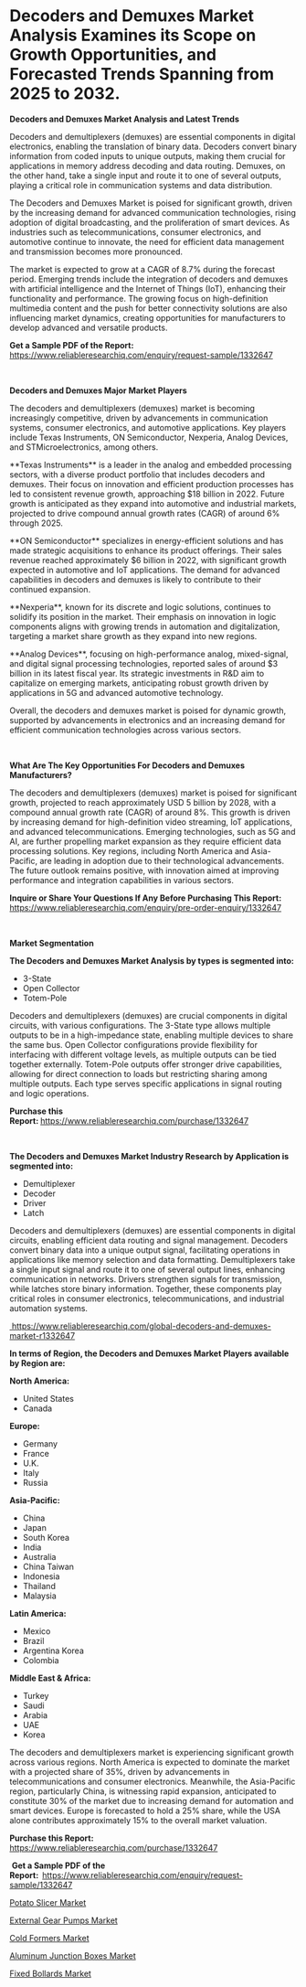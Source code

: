 <p><h1>Decoders and Demuxes Market Analysis Examines its Scope on Growth Opportunities, and Forecasted Trends Spanning from 2025 to 2032.</h1></p><p><strong>Decoders and Demuxes Market Analysis and Latest Trends</strong></p>
<p><p>Decoders and demultiplexers (demuxes) are essential components in digital electronics, enabling the translation of binary data. Decoders convert binary information from coded inputs to unique outputs, making them crucial for applications in memory address decoding and data routing. Demuxes, on the other hand, take a single input and route it to one of several outputs, playing a critical role in communication systems and data distribution.</p><p>The Decoders and Demuxes Market is poised for significant growth, driven by the increasing demand for advanced communication technologies, rising adoption of digital broadcasting, and the proliferation of smart devices. As industries such as telecommunications, consumer electronics, and automotive continue to innovate, the need for efficient data management and transmission becomes more pronounced. </p><p>The market is expected to grow at a CAGR of 8.7% during the forecast period. Emerging trends include the integration of decoders and demuxes with artificial intelligence and the Internet of Things (IoT), enhancing their functionality and performance. The growing focus on high-definition multimedia content and the push for better connectivity solutions are also influencing market dynamics, creating opportunities for manufacturers to develop advanced and versatile products.</p></p>
<p><strong>Get a Sample PDF of the Report:&nbsp;</strong> <a href="https://www.reliableresearchiq.com/enquiry/request-sample/1332647?utm_campaign=3139&utm_medium=2&utm_source=Github&utm_content=ia&utm_term=24032025&utm_id=decoders-and-demuxes">https://www.reliableresearchiq.com/enquiry/request-sample/1332647</a></p>
<p>&nbsp;</p>
<p><strong>Decoders and Demuxes Major Market Players</strong></p>
<p><p>The decoders and demultiplexers (demuxes) market is becoming increasingly competitive, driven by advancements in communication systems, consumer electronics, and automotive applications. Key players include Texas Instruments, ON Semiconductor, Nexperia, Analog Devices, and STMicroelectronics, among others.</p><p>**Texas Instruments** is a leader in the analog and embedded processing sectors, with a diverse product portfolio that includes decoders and demuxes. Their focus on innovation and efficient production processes has led to consistent revenue growth, approaching $18 billion in 2022. Future growth is anticipated as they expand into automotive and industrial markets, projected to drive compound annual growth rates (CAGR) of around 6% through 2025.</p><p>**ON Semiconductor** specializes in energy-efficient solutions and has made strategic acquisitions to enhance its product offerings. Their sales revenue reached approximately $6 billion in 2022, with significant growth expected in automotive and IoT applications. The demand for advanced capabilities in decoders and demuxes is likely to contribute to their continued expansion.</p><p>**Nexperia**, known for its discrete and logic solutions, continues to solidify its position in the market. Their emphasis on innovation in logic components aligns with growing trends in automation and digitalization, targeting a market share growth as they expand into new regions. </p><p>**Analog Devices**, focusing on high-performance analog, mixed-signal, and digital signal processing technologies, reported sales of around $3 billion in its latest fiscal year. Its strategic investments in R&D aim to capitalize on emerging markets, anticipating robust growth driven by applications in 5G and advanced automotive technology.</p><p>Overall, the decoders and demuxes market is poised for dynamic growth, supported by advancements in electronics and an increasing demand for efficient communication technologies across various sectors.</p></p>
<p>&nbsp;</p>
<p><strong>What Are The Key Opportunities For Decoders and Demuxes Manufacturers?</strong></p>
<p><p>The decoders and demultiplexers (demuxes) market is poised for significant growth, projected to reach approximately USD 5 billion by 2028, with a compound annual growth rate (CAGR) of around 8%. This growth is driven by increasing demand for high-definition video streaming, IoT applications, and advanced telecommunications. Emerging technologies, such as 5G and AI, are further propelling market expansion as they require efficient data processing solutions. Key regions, including North America and Asia-Pacific, are leading in adoption due to their technological advancements. The future outlook remains positive, with innovation aimed at improving performance and integration capabilities in various sectors.</p></p>
<p><strong>Inquire or Share Your Questions If Any Before Purchasing This Report:</strong> <a href="https://www.reliableresearchiq.com/enquiry/pre-order-enquiry/1332647?utm_campaign=3139&utm_medium=2&utm_source=Github&utm_content=ia&utm_term=24032025&utm_id=decoders-and-demuxes">https://www.reliableresearchiq.com/enquiry/pre-order-enquiry/1332647</a></p>
<p>&nbsp;</p>
<p><strong>Market Segmentation</strong></p>
<p><strong>The Decoders and Demuxes Market Analysis by types is segmented into:</strong></p>
<p><ul><li>3-State</li><li>Open Collector</li><li>Totem-Pole</li></ul></p>
<p><p>Decoders and demultiplexers (demuxes) are crucial components in digital circuits, with various configurations. The 3-State type allows multiple outputs to be in a high-impedance state, enabling multiple devices to share the same bus. Open Collector configurations provide flexibility for interfacing with different voltage levels, as multiple outputs can be tied together externally. Totem-Pole outputs offer stronger drive capabilities, allowing for direct connection to loads but restricting sharing among multiple outputs. Each type serves specific applications in signal routing and logic operations.</p></p>
<p><strong>Purchase this Report:&nbsp;</strong><a href="https://www.reliableresearchiq.com/purchase/1332647?utm_campaign=3139&utm_medium=2&utm_source=Github&utm_content=ia&utm_term=24032025&utm_id=decoders-and-demuxes">https://www.reliableresearchiq.com/purchase/1332647</a></p>
<p>&nbsp;</p>
<p><strong>The Decoders and Demuxes Market Industry Research by Application is segmented into:</strong></p>
<p><ul><li>Demultiplexer</li><li>Decoder</li><li>Driver</li><li>Latch</li></ul></p>
<p><p>Decoders and demultiplexers (demuxes) are essential components in digital circuits, enabling efficient data routing and signal management. Decoders convert binary data into a unique output signal, facilitating operations in applications like memory selection and data formatting. Demultiplexers take a single input signal and route it to one of several output lines, enhancing communication in networks. Drivers strengthen signals for transmission, while latches store binary information. Together, these components play critical roles in consumer electronics, telecommunications, and industrial automation systems.</p></p>
<p><a href="https://www.reliableresearchiq.com/global-decoders-and-demuxes-market-r1332647?utm_campaign=3139&utm_medium=2&utm_source=Github&utm_content=ia&utm_term=24032025&utm_id=decoders-and-demuxes">&nbsp;https://www.reliableresearchiq.com/global-decoders-and-demuxes-market-r1332647</a></p>
<p><strong>In terms of Region, the Decoders and Demuxes Market Players available by Region are:</strong></p>
<p>
    <p> <strong> North America: </strong>
        <ul>
            <li>United States</li>
            <li>Canada</li>
        </ul>
        </p> 
    <p> <strong> Europe: </strong>
        <ul>
            <li>Germany</li>
            <li>France</li>
            <li>U.K.</li>
            <li>Italy</li>
            <li>Russia</li>
        </ul>
        </p> 
    <p> <strong> Asia-Pacific: </strong>
        <ul>
            <li>China</li>
            <li>Japan</li>
            <li>South Korea</li>
            <li>India</li>
            <li>Australia</li>
            <li>China Taiwan</li>
            <li>Indonesia</li>
            <li>Thailand</li>
            <li>Malaysia</li>
        </ul>
        </p> 
    <p> <strong> Latin America: </strong>
        <ul>
            <li>Mexico</li>
            <li>Brazil</li>
            <li>Argentina Korea</li>
            <li>Colombia</li>
        </ul>
        </p> 
    <p> <strong> Middle East & Africa: </strong>
        <ul>
            <li>Turkey</li>
            <li>Saudi</li>
            <li>Arabia</li>
            <li>UAE</li>
            <li>Korea</li>
        </ul>
    </p>
    </p>
<p><p>The decoders and demultiplexers market is experiencing significant growth across various regions. North America is expected to dominate the market with a projected share of 35%, driven by advancements in telecommunications and consumer electronics. Meanwhile, the Asia-Pacific region, particularly China, is witnessing rapid expansion, anticipated to constitute 30% of the market due to increasing demand for automation and smart devices. Europe is forecasted to hold a 25% share, while the USA alone contributes approximately 15% to the overall market valuation.</p></p>
<p><strong>Purchase this Report: </strong><a href="https://www.reliableresearchiq.com/purchase/1332647?utm_campaign=3139&utm_medium=2&utm_source=Github&utm_content=ia&utm_term=24032025&utm_id=decoders-and-demuxes">https://www.reliableresearchiq.com/purchase/1332647</a></p>
<p>&nbsp;<strong>Get a Sample PDF of the Report:&nbsp;&nbsp;</strong><a href="https://www.reliableresearchiq.com/enquiry/request-sample/1332647?utm_campaign=3139&utm_medium=2&utm_source=Github&utm_content=ia&utm_term=24032025&utm_id=decoders-and-demuxes">https://www.reliableresearchiq.com/enquiry/request-sample/1332647</a></p>
<p><strong></strong></p>
<p><p><a href="https://www.linkedin.com/pulse/potato-slicer-market-size-average-cagr-127-revenue-generationkey-mxn3e?utm_campaign=3139&utm_medium=2&utm_source=Github&utm_content=ia&utm_term=24032025&utm_id=decoders-and-demuxes">Potato Slicer Market</a></p><p><a href="https://www.linkedin.com/pulse/market-insights-external-gear-pumps-sector-2025-2032-expected-xmrxe?utm_campaign=3139&utm_medium=2&utm_source=Github&utm_content=ia&utm_term=24032025&utm_id=decoders-and-demuxes">External Gear Pumps Market</a></p><p><a href="https://www.linkedin.com/pulse/impressive-global-cold-formers-market-size-set-soar-136-cagr-hpple?utm_campaign=3139&utm_medium=2&utm_source=Github&utm_content=ia&utm_term=24032025&utm_id=decoders-and-demuxes">Cold Formers Market</a></p><p><a href="https://www.linkedin.com/pulse/global-aluminum-junction-boxes-market-analysis-size-share-revenue-bvy9e?utm_campaign=3139&utm_medium=2&utm_source=Github&utm_content=ia&utm_term=24032025&utm_id=decoders-and-demuxes">Aluminum Junction Boxes Market</a></p><p><a href="https://www.linkedin.com/pulse/fixed-bollards-industry-projections-market-revenue-108-cagr-nvqye?utm_campaign=3139&utm_medium=2&utm_source=Github&utm_content=ia&utm_term=24032025&utm_id=decoders-and-demuxes">Fixed Bollards Market</a></p></p>